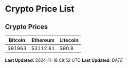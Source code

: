 # Crypto Price List

## Crypto Prices
| Bitcoin | Ethereum | Litecoin |
| ------- | -------- | -------- |
| $91963 | $3112.81 | $90.8 |
**Last Updated:** 2024-11-18 09:52 UTC
**Last Updated:** $DATE$
